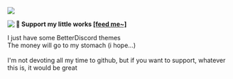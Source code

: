<a href='https://www.youtube.com/@realMokocchi'><img src="https://user-images.githubusercontent.com/79029257/185763262-2fc8bf77-b9d1-425f-8f88-27c4d7335edb.png">

<a href="https://discord.com/users/437579806616322049"><img align="left" src="https://api.lanyard.rest/v1/users/437579806616322049"/></a>

**📍 Support my little works [[feed me~]](https://www.paypal.me/konazumi)**

I just have some BetterDiscord themes <br/>The money will go to my stomach (i hope...) <br/><br/>I'm not devoting all my time to github, but if you want to support, whatever this is, it would be great
